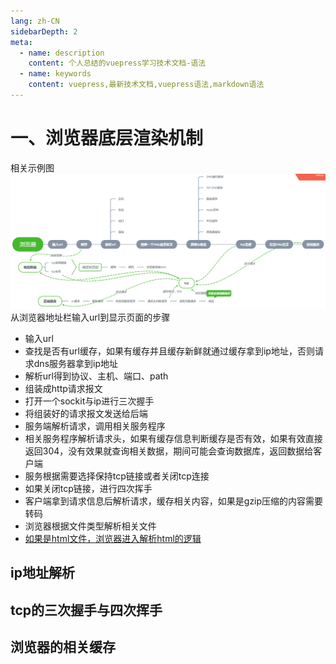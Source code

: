 ```yaml
---
lang: zh-CN
sidebarDepth: 2
meta:
  - name: description
    content: 个人总结的vuepress学习技术文档-语法
  - name: keywords
    content: vuepress,最新技术文档,vuepress语法,markdown语法
---
```


# 一、浏览器底层渲染机制
相关示例图
![](./1.png)
从浏览器地址栏输入url到显示页面的步骤
- 输入url
- 查找是否有url缓存，如果有缓存并且缓存新鲜就通过缓存拿到ip地址，否则请求dns服务器拿到ip地址
- 解析url得到协议、主机、端口、path
- 组装成http请求报文
- 打开一个sockit与ip进行三次握手
- 将组装好的请求报文发送给后端
- 服务端解析请求，调用相关服务程序
- 相关服务程序解析请求头，如果有缓存信息判断缓存是否有效，如果有效直接返回304，没有效果就查询相关数据，期间可能会查询数据库，返回数据给客户端
- 服务根据需要选择保持tcp链接或者关闭tcp连接
- 如果关闭tcp链接，进行四次挥手
- 客户端拿到请求信息后解析请求，缓存相关内容，如果是gzip压缩的内容需要转码
- 浏览器根据文件类型解析相关文件
- [如果是html文件，浏览器进入解析html的逻辑](//source/browser/2.tree.html)
## ip地址解析
## tcp的三次握手与四次挥手
## 浏览器的相关缓存